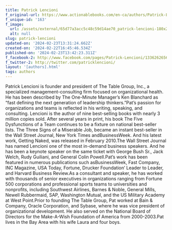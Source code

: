```yaml
---
title: Patrick Lencioni
f_original-url: https://www.actionablebooks.com/en-ca/authors/Patrick-Lencioni/
f_unique-id: '163'
f_image:
  url: /assets/external/65d77a3acc5c48c59d14ae70_patrick-lencioni-180x220.jpeg
  alt: null
slug: patrick-lencioni
updated-on: '2024-02-23T13:31:24.662Z'
created-on: '2024-02-22T16:45:46.534Z'
published-on: '2024-02-23T13:42:23.311Z'
f_facebook-2: http://www.facebook.com/pages/Patrick-Lencioni/133626265614
f_twitter-2: http://twitter.com/patricklencioni/
layout: '[authors].html'
tags: authors
---
```


Patrick Lencioni is founder and president of The Table Group, Inc., a specialized management-consulting firm focused on organizational health. He has been described by The One-Minute Manager’s Ken Blanchard as “fast defining the next generation of leadership thinkers.”Pat’s passion for organizations and teams is reflected in his writing, speaking, and consulting. Lencioni is the author of nine best-selling books with nearly 3 million copies sold. After several years in print, his book The Five Dysfunctions of a Team continues to be a fixture on national best-seller lists. The Three Signs of a Miserable Job, became an instant best-seller in the Wall Street Journal, New York Times andBusinessWeek. And his latest work, Getting Naked, was released in February 2010.The Wall Street Journal has named Lencioni one of the most in-demand business speakers. And he has been a keynote speaker on the same ticket with George Bush Sr., Jack Welch, Rudy Guiliani, and General Colin Powell.Pat’s work has been featured in numerous publications such asBusinessWeek, Fast Company, INC Magazine, USA Today, Fortune, Drucker Foundation’ Leader to Leader, and Harvard Business Review.As a consultant and speaker, he has worked with thousands of senior executives in organizations ranging from Fortune 500 corporations and professional sports teams to universities and nonprofits, including Southwest Airlines, Barnes & Noble, General Mills, Newell Rubbermaid, SAP, Washington Mutual, and the US Military Academy at West Point.Prior to founding The Table Group, Pat worked at Bain & Company, Oracle Corporation, and Sybase, where he was vice president of organizational development. He also served on the National Board of Directors for the Make-A-Wish Foundation of America from 2000-2003.Pat lives in the Bay Area with his wife Laura and four boys.
